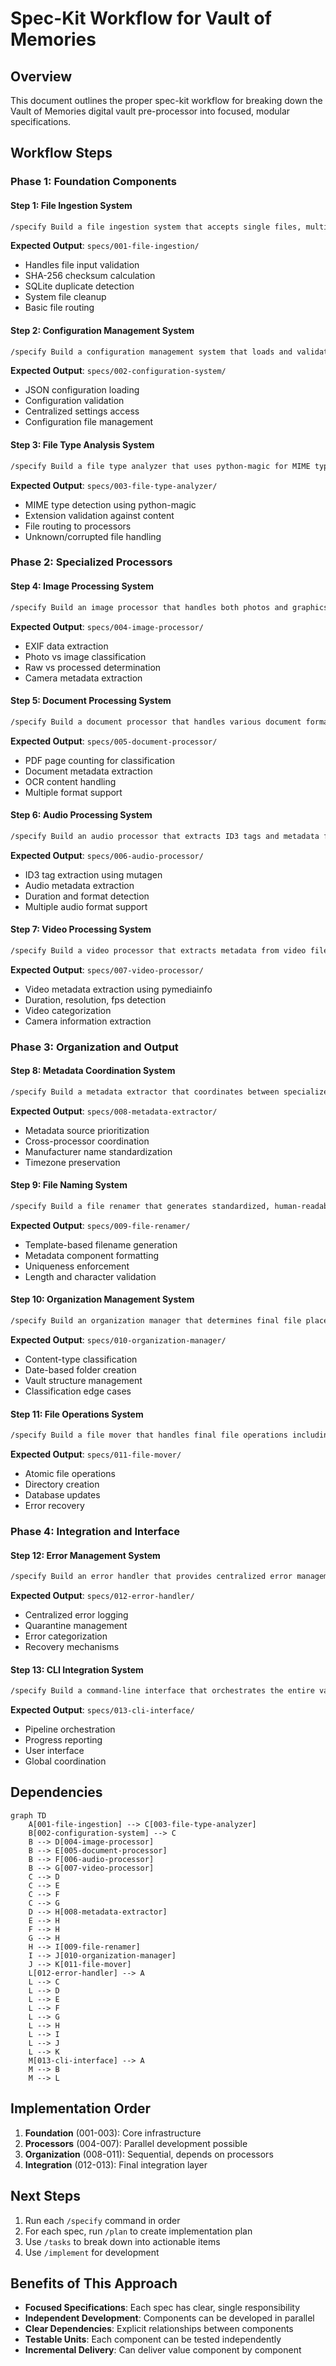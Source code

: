 # Spec-Kit Workflow for Vault of Memories

## Overview

This document outlines the proper spec-kit workflow for breaking down the Vault of Memories digital vault pre-processor into focused, modular specifications.

## Workflow Steps

### Phase 1: Foundation Components

#### Step 1: File Ingestion System

```bash
/specify Build a file ingestion system that accepts single files, multiple files, or nested folder structures as input. The system calculates SHA-256 checksums for each file and checks for duplicates against an SQLite database. It removes system/hidden files (.DS_Store, Thumbs.db) during cleanup and routes non-duplicate files to the next processing stage.
```

**Expected Output**: `specs/001-file-ingestion/`

- Handles file input validation
- SHA-256 checksum calculation
- SQLite duplicate detection
- System file cleanup
- Basic file routing

#### Step 2: Configuration Management System

```bash
/specify Build a configuration management system that loads and validates JSON configuration files for the vault processor. The system provides centralized access to settings, filename rules, classification rules, processing rules, and manufacturer mappings. It validates configuration integrity and handles configuration updates.
```

**Expected Output**: `specs/002-configuration-system/`

- JSON configuration loading
- Configuration validation
- Centralized settings access
- Configuration file management

#### Step 3: File Type Analysis System

```bash
/specify Build a file type analyzer that uses python-magic for MIME type detection to definitively identify file types based on content rather than extensions. The system validates file extensions against actual content and routes files to appropriate specialized processors based on detected type.
```

**Expected Output**: `specs/003-file-type-analyzer/`

- MIME type detection using python-magic
- Extension validation against content
- File routing to processors
- Unknown/corrupted file handling

### Phase 2: Specialized Processors

#### Step 4: Image Processing System

```bash
/specify Build an image processor that handles both photos and graphics. The system extracts EXIF data using Pillow to distinguish camera photos from other images, extracts resolution and camera information, determines raw vs processed classification based on file extensions, and preserves original creation timestamps.
```

**Expected Output**: `specs/004-image-processor/`

- EXIF data extraction
- Photo vs image classification
- Raw vs processed determination
- Camera metadata extraction

#### Step 5: Document Processing System

```bash
/specify Build a document processor that handles various document formats including PDFs, Office documents, and text files. The system counts PDF pages to classify documents as brochures (≤5 pages) or ebooks (>5 pages), extracts document metadata like creation date and author, and handles OCR content matching for scanned documents.
```

**Expected Output**: `specs/005-document-processor/`

- PDF page counting for classification
- Document metadata extraction
- OCR content handling
- Multiple format support

#### Step 6: Audio Processing System

```bash
/specify Build an audio processor that extracts ID3 tags and metadata from audio files using mutagen. The system gets duration, bitrate, and format information, extracts artist, album, and creation date information, and handles various audio formats consistently.
```

**Expected Output**: `specs/006-audio-processor/`

- ID3 tag extraction using mutagen
- Audio metadata extraction
- Duration and format detection
- Multiple audio format support

#### Step 7: Video Processing System

```bash
/specify Build a video processor that extracts metadata from video files using pymediainfo. The system gets duration, resolution, and fps information, extracts creation date and camera information when available, and determines video categories (family, tutorials, work, tech, etc.) based on content analysis.
```

**Expected Output**: `specs/007-video-processor/`

- Video metadata extraction using pymediainfo
- Duration, resolution, fps detection
- Video categorization
- Camera information extraction

### Phase 3: Organization and Output

#### Step 8: Metadata Coordination System

```bash
/specify Build a metadata extractor that coordinates between specialized processors and consolidates metadata from multiple sources. The system applies metadata priority rules (EXIF > filename > filesystem), handles timezone preservation without UTC conversion, and standardizes manufacturer names using configurable mappings.
```

**Expected Output**: `specs/008-metadata-extractor/`

- Metadata source prioritization
- Cross-processor coordination
- Manufacturer name standardization
- Timezone preservation

#### Step 9: File Naming System

```bash
/specify Build a file renamer that generates standardized, human-readable filenames using extracted metadata. The system applies configurable naming patterns with metadata components (date, time, size, resolution, etc.), ensures filename uniqueness across the vault, handles filename length limits, and uses 8-digit padding for counters.
```

**Expected Output**: `specs/009-file-renamer/`

- Template-based filename generation
- Metadata component formatting
- Uniqueness enforcement
- Length and character validation

#### Step 10: Organization Management System

```bash
/specify Build an organization manager that determines final file placement in the vault structure. The system applies content classification rules, creates date-based folder hierarchy (YYYY/YYYY-MM/YYYY-MM-DD), ensures folder structure consistency, and handles edge cases in file classification.
```

**Expected Output**: `specs/010-organization-manager/`

- Content-type classification
- Date-based folder creation
- Vault structure management
- Classification edge cases

#### Step 11: File Operations System

```bash
/specify Build a file mover that handles final file operations including moving files to vault locations, creating destination directories, handling duplicates and quarantine files, updating database records, and ensuring atomic operations to prevent data loss.
```

**Expected Output**: `specs/011-file-mover/`

- Atomic file operations
- Directory creation
- Database updates
- Error recovery

### Phase 4: Integration and Interface

#### Step 12: Error Management System

```bash
/specify Build an error handler that provides centralized error management across all processing components. The system logs errors with context, moves problematic files to categorized quarantine folders (corrupted, unsupported, processing-errors), generates error reports, and handles recovery scenarios.
```

**Expected Output**: `specs/012-error-handler/`

- Centralized error logging
- Quarantine management
- Error categorization
- Recovery mechanisms

#### Step 13: CLI Integration System

```bash
/specify Build a command-line interface that orchestrates the entire vault processing pipeline. The system coordinates all processing modules, provides progress feedback, generates processing summaries, handles global error reporting, and allows manual triggering of the processing workflow.
```

**Expected Output**: `specs/013-cli-interface/`

- Pipeline orchestration
- Progress reporting
- User interface
- Global coordination

## Dependencies

```mermaid
graph TD
    A[001-file-ingestion] --> C[003-file-type-analyzer]
    B[002-configuration-system] --> C
    B --> D[004-image-processor]
    B --> E[005-document-processor]
    B --> F[006-audio-processor]
    B --> G[007-video-processor]
    C --> D
    C --> E
    C --> F
    C --> G
    D --> H[008-metadata-extractor]
    E --> H
    F --> H
    G --> H
    H --> I[009-file-renamer]
    I --> J[010-organization-manager]
    J --> K[011-file-mover]
    L[012-error-handler] --> A
    L --> C
    L --> D
    L --> E
    L --> F
    L --> G
    L --> H
    L --> I
    L --> J
    L --> K
    M[013-cli-interface] --> A
    M --> B
    M --> L
```

## Implementation Order

1. **Foundation** (001-003): Core infrastructure
2. **Processors** (004-007): Parallel development possible
3. **Organization** (008-011): Sequential, depends on processors
4. **Integration** (012-013): Final integration layer

## Next Steps

1. Run each `/specify` command in order
2. For each spec, run `/plan` to create implementation plan
3. Use `/tasks` to break down into actionable items
4. Use `/implement` for development

## Benefits of This Approach

- **Focused Specifications**: Each spec has clear, single responsibility
- **Independent Development**: Components can be developed in parallel
- **Clear Dependencies**: Explicit relationships between components
- **Testable Units**: Each component can be tested independently
- **Incremental Delivery**: Can deliver value component by component
